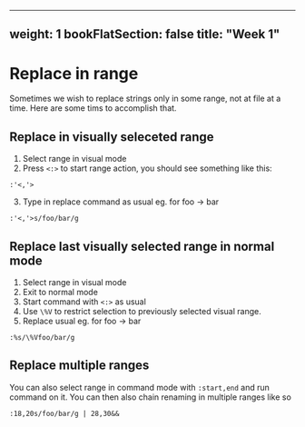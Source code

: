 
---
weight: 1
bookFlatSection: false
title: "Week 1"
---

# Replace in range
Sometimes we wish to replace strings only in some range, not at file at a time.
Here are some tims to accomplish that.

## Replace in visually seleceted range
1) Select range in visual mode
2) Press `<:>` to start range action, you should see something like this:
```vim
:'<,'>
```
3) Type in replace command as usual eg. for foo -> bar
```vim
:'<,'>s/foo/bar/g
```

## Replace last visually selected range in normal mode
1) Select range in visual mode
2) Exit to normal mode
3) Start command with `<:>` as usual
4) Use `\%V` to restrict selection to previously selected visual range.
5) Replace usual eg. for foo -> bar
```vim
:%s/\%Vfoo/bar/g
```

## Replace multiple ranges
You can also select range in command mode with `:start,end` and run command on it.
You can then also chain renaming in multiple ranges like so
```vim
:18,20s/foo/bar/g | 28,30&&
```

